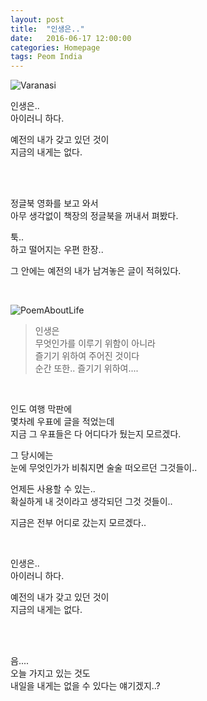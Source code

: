 ```yaml
---
layout: post
title:  "인생은.."
date:   2016-06-17 12:00:00 
categories: Homepage
tags: Peom India 
---
```


![Varanasi](https://lh3.googleusercontent.com/E3xERe8d8Pn19rNW3Ye76Y1oh4AAGWmobgrBUDNUdJfHcHC6cMCXdV03nbHfbJe3q3QYAjT9uXR4LnWIn8YX2iUkgNw65cDf_YNt0JTlE4i-MUiTfbDY-5ppmTORWytJtnwiUnDGRrVfiOMX8LJwEAdn3m2eWpmBaXUiSPo7T6jAv3cUDzHBqpGX7NgsHcQ8uYdMTJEqKAdaqs7ZVeW7nPIOkIDYpXXcPWhGsJPq35LxzXjDDihOqOnQ1avvRTPlaq5qQKE21Os3trSLAhW6HLl-_J7GecRcwYRMF00vupeBJb2XYHLtm_mykgafZFrxYB_SS6X7o86C9rTVdUgavDxhv5EKP1oqpCeXF_PkNQr0cE6FOw5hJhWMoBuQ0770YUteSVQ3e5o-gI3rxJXVdzAcpqyNztmEeBxDk9scpVsQkz94xBLXIFUOPm4gDHzV3vcimDuuaVY5nxGv2iL6BhqzCTNlbRd-kcorE07g9bsT-sIR4GqnXvxw0_PgbBKPNU5Zc36d4v6qYpzS71nqL5um7SgGdBVVS4oG0-r47hF1b9Al0MoJDxaKJlMqdyxtyqx_eHArOHU42314ebVV39G4qfMZ-RI=w1215-h683-no)  

인생은..  
아이러니 하다.  

예전의 내가 갖고 있던 것이  
지금의 내게는 없다.  

<!--more-->

<br>
<br>

정글북 영화를 보고 와서  
아무 생각없이 책장의 정글북을 꺼내서 펴봤다.  

툭..  
하고 떨어지는 우편 한장..  

그 안에는 예전의 내가 남겨놓은 글이 적혀있다.  

<br>

![PoemAboutLife](https://lh3.googleusercontent.com/68NzxMNNTeicu2P7lWie1T3IqvcyYufpd6vFtxLhxoloxsQMjFswRcjvne3WXk9eXJCZDKQLTqY1xC7dxzT394Z40lxye9qwO34CjgTIiZhi7uABtfipsr1VuZK752pm9WyIyfswS16uFnStNToLIZDyI0t0B3rK2awhyMIIMEfPT7PanfBQkFOMTC6KsN2aN-oR4YqkPk2OIj9lOOQcIqdvzCEf8p55gxMoL4fy22ubQKC1Z04-5YWgg2gUqrzczWkiP2wFtX0n2MA_H-B03ads39m3rFNbfvJr5PJrbExxkRjCsGWYXZPjfFoGdKQAkVMZ7hdxIBHuuATh_db2qwWHBk5SvvvvmyUiKeiW6chH-MJOe3goFOTrSoe6DXBxFdDYVg4OtY3UqxktzPDpqdt3Bryw8hI6Vs_36_Sgac7na_HVeJAkTrSUEEGaFqXzECd1-rK3887PvboxxwGXoyC2KWXcqcXYC8SGgRhtyuAbOYlhKgEZBVtLunb14D0x95GM9sjWmmYglC4ci-_o5Nm4zbXDn23FyRlhY_lgAGCP3dlHe0g0RqW0D-V1Mz5PKBAjt6QO3RdTnFaWu1tbbcamwmwKiIk=w1215-h683-no)

>인생은  
>무엇인가를 이루기 위함이 아니라  
>즐기기 위하여 주어진 것이다  
>순간 또한.. 즐기기 위하여....  

<br>

인도 여행 막판에  
몇차례 우표에 글을 적었는데  
지금 그 우표들은 다 어디다가 뒀는지 모르겠다.  

그 당시에는  
눈에 무엇인가가 비춰지면 술술 떠오르던 그것들이..  

언제든 사용할 수 있는..  
확실하게 내 것이라고 생각되던 그것 것들이..  

지금은 전부 어디로 갔는지 모르겠다..  

<br>


인생은..  
아이러니 하다.  

예전의 내가 갖고 있던 것이  
지금의 내게는 없다.  

<br>
<br>

음....  
오늘 가지고 있는 것도  
내일을 내게는 없을 수 있다는 얘기겠지..?  

